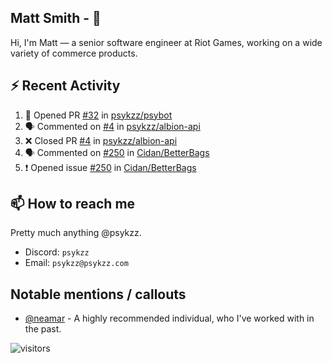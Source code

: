 <!--
[![PsyKzz's github stats](https://github-readme-stats.vercel.app/api?username=psykzz&show_icons=true)](https://github.com/anuraghazra/github-readme-stats)
-->

## Matt Smith - 👋
Hi, I'm Matt — a senior software engineer at Riot Games, working on a wide variety of commerce products.

## ⚡ Recent Activity

<!--START_SECTION:activity-->
1. 💪 Opened PR [#32](https://github.com/psykzz/psybot/pull/32) in [psykzz/psybot](https://github.com/psykzz/psybot)
2. 🗣 Commented on [#4](https://github.com/psykzz/albion-api/issues/4) in [psykzz/albion-api](https://github.com/psykzz/albion-api)
3. ❌ Closed PR [#4](https://github.com/psykzz/albion-api/pull/4) in [psykzz/albion-api](https://github.com/psykzz/albion-api)
4. 🗣 Commented on [#250](https://github.com/Cidan/BetterBags/issues/250) in [Cidan/BetterBags](https://github.com/Cidan/BetterBags)
5. ❗️ Opened issue [#250](https://github.com/Cidan/BetterBags/issues/250) in [Cidan/BetterBags](https://github.com/Cidan/BetterBags)
<!--END_SECTION:activity-->


## 📫 How to reach me

Pretty much anything @psykzz.

- Discord: `psykzz`
- Email: `psykzz@psykzz.com`


## Notable mentions / callouts

 - [@neamar](https://github.com/neamar) - A highly recommended individual, who I've worked with in the past.


![visitors](https://visitor-badge.glitch.me/badge?page_id=psykzz/psykzz)


